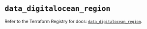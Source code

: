 # `data_digitalocean_region`

Refer to the Terraform Registry for docs: [`data_digitalocean_region`](https://registry.terraform.io/providers/digitalocean/digitalocean/2.36.0/docs/data-sources/region).

